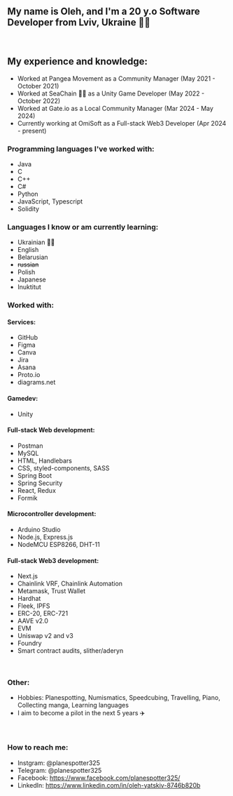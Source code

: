 ## My name is Oleh, and I'm a 20 y.o Software Developer from Lviv, Ukraine 💙💛
<br/>

 ## My experience and knowledge: 
 * Worked at Pangea Movement as a Community Manager (May 2021 - October 2021)
 * Worked at SeaChain 🐳🔗 as a Unity Game Developer (May 2022 - October 2022)
 * Worked at Gate.io as a Local Community Manager (Mar 2024 - May 2024)
 * Currently working at OmiSoft as a Full-stack Web3 Developer (Apr 2024 - present)
### Programming languages I've worked with: 
  * Java
  * C
  * C++
  * C#
  * Python
  * JavaScript, Typescript
  * Solidity
### Languages I know or am currently learning:
  * Ukrainian 💙💛
  * English
  * Belarusian
  * ~~russian~~
  * Polish
  * Japanese
  * Inuktitut
### Worked with: 
#### Services:
  * GitHub
  * Figma
  * Canva
  * Jira
  * Asana
  * Proto.io
  * diagrams.net
#### Gamedev:
  * Unity
#### Full-stack Web development:
  * Postman
  * MySQL
  * HTML, Handlebars
  * CSS, styled-components, SASS
  * Spring Boot
  * Spring Security
  * React, Redux
  * Formik
#### Microcontroller development:
  * Arduino Studio
  * Node.js, Express.js
  * NodeMCU ESP8266, DHT-11
#### Full-stack Web3 development:
  * Next.js
  * Chainlink VRF, Chainlink Automation
  * Metamask, Trust Wallet
  * Hardhat
  * Fleek, IPFS
  * ERC-20, ERC-721
  * AAVE v2.0
  * EVM
  * Uniswap v2 and v3
  * Foundry
  * Smart contract audits, slither/aderyn
<br/>

### **Other:**
- Hobbies: Planespotting, Numismatics, Speedcubing, Travelling, Piano, Collecting manga, Learning languages
- I aim to become a pilot in the next 5 years ✈️
<br/>

### **How to reach me:**
- Instgram: @planespotter325
- Telegram: @planespotter325
- Facebook: https://www.facebook.com/planespotter325/
- LinkedIn: https://www.linkedin.com/in/oleh-yatskiv-8746b820b
